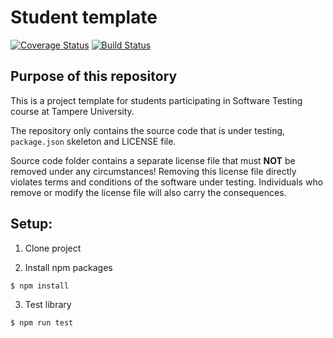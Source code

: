 # Student template
[![Coverage Status](https://coveralls.io/repos/github/prosperevergreen/ST-GROUP/badge.svg?branch=prosper)](https://coveralls.io/github/prosperevergreen/ST-GROUP?branch=prosper) [![Build Status](https://travis-ci.org/prosperevergreen/ST-GROUP.svg?branch=main)](https://travis-ci.org/prosperevergreen/ST-GROUP)


## Purpose of this repository

This is a project template for students participating in Software Testing course
at Tampere University.

The repository only contains the source code that is under testing, `package.json` skeleton
and LICENSE file.

Source code folder contains a separate license file that must **NOT** be removed under any circumstances!
Removing this license file directly violates terms and conditions of the software under testing.
Individuals who remove or modify the license file will also carry the consequences.

## Setup:

1. Clone project

2. Install npm packages

```
$ npm install
```

3. Test library

```
$ npm run test
```
